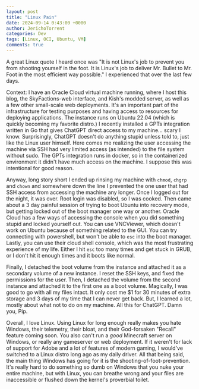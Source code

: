 ```yaml
---
layout: post
title: "Linux Pain"
date: 2024-09-14 0:43:00 +0000
author: JerichoTorrent
categories: Dev
tags: [Linux, OCI, Ubuntu, VM]
comments: true
---
```


A great Linux quote I heard once was "It is not Linux's job to prevent you from shooting yourself in the foot. It is Linux's job to deliver Mr. Bullet to Mr. Foot in the most efficient way possible." I experienced that over the last few days.

Context: I have an Oracle Cloud virtual machine running, where I host this blog, the SkyFactions-web interface, and Kish's modded server, as well as a few other small-scale web deployments. It's an important part of the infrastructure for testing purposes and having access to resources for deploying applications. The instance runs on Ubuntu 22.04 (which is quickly becoming my favorite distro.) I recently installed a GPTs integration written in Go that gives ChatGPT direct access to my machine... scary I know. Surprisingly, ChatGPT doesn't do anything stupid unless told to, just like the Linux user himself. Here comes me realizing the user accessing the machine via SSH had very limited access (as intended) to the file system without sudo. The GPTs integration runs in docker, so in the containerized environment it didn't have much access on the machine. I suppose this was intentional for good reason.

<!--more-->
Anyway, long story short I ended up rinsing my machine with `chmod`, `chgrp` and `chown` and somewhere down the line I prevented the one user that had SSH access from accessing the machine any longer. Once I logged out for the night, it was over. Root login was disabled, so I was cooked. Then came about a 3 day painful session of trying to boot Ubuntu into recovery mode, but getting locked out of the boot manager one way or another. Oracle Cloud has a few ways of accessing the console when you did something stupid and locked yourself out. You can use VNCViewer, which doesn't work on Ubuntu because of something related to the GUI. You can try connecting with powershell, but won't be able to `esc` into the boot manager. Lastly, you can use their cloud shell console, which was the most frustrating experience of my life. Either I hit `esc` too many times and get stuck in GRUB, or I don't hit it enough times and it boots like normal.

Finally, I detached the boot volume from the instance and attached it as a secondary volume of a new instance. I reset the SSH keys, and fixed the permissions for the user. Then, I detached the volume from the second instance and attached it to the first one as a boot volume. Magically, I was good to go with all my files intact. It only cost me $1 for 30 minutes of extra storage and 3 days of my time that I can never get back. But, I learned a lot, mostly about what not to do on my machine. All this for ChatGPT. Damn you, Pip.

Overall, I love Linux. Using Linux for long enough really makes you hate Windows, their telemetry, their bloat, and their God-forsaken "Recall" feature coming soon. You also can't run a *good* Minecraft server on Windows, or really any gameserver or web deployment. If it weren't for lack of support for Adobe and a lot of features of modern gaming, I would've switched to a Linux distro long ago as my daily driver. All that being said, the main thing Windows has going for it is the shooting-of-foot-prevention. It's really hard to do something so dumb on Windows that you nuke your entire machine, but with Linux, you can breathe wrong and your files are inaccessible or flushed down the kernel's proverbial toilet.